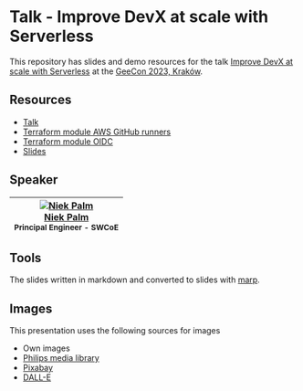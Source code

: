 # Talk - Improve DevX at scale with Serverless

This repository has slides and demo resources for the talk [Improve DevX at scale with Serverless](https://2023.geecon.org/speakers/info.html?id=793) at the [GeeCon 2023, Kraków](https://2023.geecon.org/).

## Resources

- [Talk](https://2023.geecon.org/speakers/info.html?id=793)
- [Terraform module AWS GitHub runners](https://github.com/philips-labs/terraform-aws-github-runner)
- [Terraform module OIDC](https://github.com/philips-labs/terraform-aws-github-oidc)
- [Slides](https://npalm.github.io/2023-04-20-geecon-devx/)

## Speaker

<!-- markdownlint-disable MD013 MD033 -->
| [![Niek Palm](https://avatars.githubusercontent.com/npalm?s=100)<br />Niek Palm](https://github.com/npalm)<br /><sub>Principal Engineer - SWCoE</sub> |
| :---: |
<!-- markdownlint-enable MD013 MD033 -->

## Tools

The slides written in markdown and converted to slides with [marp](https://marp.app/).

## Images

This presentation uses the following sources for images

- Own images
- [Philips media library](https://www.philips.com/a-w/about/news/media-library.html)
- [Pixabay](https://pixabay.com/)
- [DALL-E](https://labs.openai.com/)
